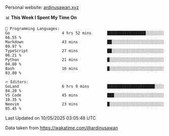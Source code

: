 Personal website: [ardinusawan.xyz](https://ardinusawan.xyz)

<!--START_SECTION:waka-->
📊 **This Week I Spent My Time On** 

```text
💬 Programming Languages: 
Go                       4 hrs 52 mins       █████████████████░░░░░░░░   66.55 % 
Markdown                 43 mins             ██░░░░░░░░░░░░░░░░░░░░░░░   09.97 % 
TypeScript               27 mins             ██░░░░░░░░░░░░░░░░░░░░░░░   06.21 % 
Python                   21 mins             █░░░░░░░░░░░░░░░░░░░░░░░░   04.80 % 
Bash                     16 mins             █░░░░░░░░░░░░░░░░░░░░░░░░   03.80 % 

🔥 Editors: 
GoLand                   6 hrs 9 mins        █████████████████████░░░░   84.20 % 
VS Code                  45 mins             ███░░░░░░░░░░░░░░░░░░░░░░   10.35 % 
Neovim                   23 mins             █░░░░░░░░░░░░░░░░░░░░░░░░   05.45 % 
```


 Last Updated on 10/05/2025 03:05:48 UTC
<!--END_SECTION:waka-->
Data taken from https://wakatime.com/@ardinusawan
